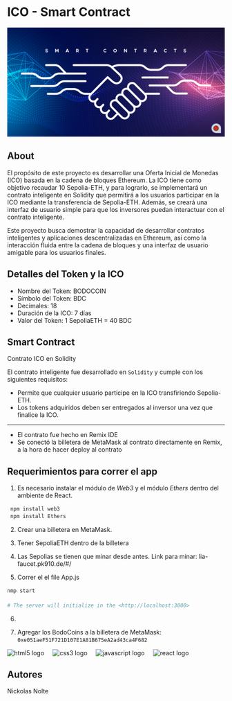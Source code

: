 # ICO - Smart Contract

![Screenshot](screenshot.png)

## About
El propósito de este proyecto es desarrollar una Oferta Inicial de Monedas (ICO) basada en la cadena de bloques Ethereum. La ICO tiene como objetivo recaudar 10 Sepolia-ETH, y para lograrlo, se implementará un contrato inteligente en Solidity que permitirá a los usuarios participar en la ICO mediante la transferencia de Sepolia-ETH. Además, se creará una interfaz de usuario simple para que los inversores puedan interactuar con el contrato inteligente. 

Este proyecto busca demostrar la capacidad de desarrollar contratos inteligentes y aplicaciones descentralizadas en Ethereum, así como la interacción fluida entre la cadena de bloques y una interfaz de usuario amigable para los usuarios finales.


## Detalles del Token y la ICO

- Nombre del Token: BODOCOIN
- Símbolo del Token: BDC
- Decimales: 18
- Duración de la ICO: 7 días
- Valor del Token:  1 SepoliaETH = 40 BDC

## Smart Contract 

Contrato ICO en Solidity

El contrato inteligente fue desarrollado en `Solidity` y cumple con los siguientes requisitos:

- Permite que cualquier usuario participe en la ICO transfiriendo Sepolia-ETH.
- Los tokens adquiridos deben ser entregados al inversor una vez que finalice la ICO.

------------------------------------------------------------------------------------------------------------------------------------------------------------------------------------

- El contrato fue hecho en Remix IDE
- Se conectó la billetera de MetaMask al contrato directamente en Remix, a la hora de hacer deploy al contrato


## Requerimientos para correr el app

1. Es necesario instalar el módulo de *Web3* y el módulo *Ethers* dentro del ambiente de React.

```bash
 npm install web3
 npm install Ethers
```

2. Crear una billetera en MetaMask.
3. Tener SepoliaETH dentro de la billetera
4. Las Sepolias se tienen que minar desde antes. Link para minar: lia-faucet.pk910.de/#/

5. Correr el el file App.js
```bash
nmp start

# The server will initialize in the <http://localhost:3000>
```

6. 



7. Agregar los BodoCoins a la billetera de MetaMask: `0xe051aeF51F721D107E1A81B675eA2ad43ca4F682`



<div align="left">
  <img src="URL_DEL_LOGO" height="40" alt="html5 logo" />
  <img width="12" />
  <img src="URL_DEL_LOGO" height="40" alt="css3 logo" />
  <img width="12" />
  <img src="URL_DEL_LOGO" height="40" alt="javascript logo" />
  <img width="12" />
  <img src="URL_DEL_LOGO" height="40" alt="react logo" />
</div>


## Autores
Nickolas Nolte

